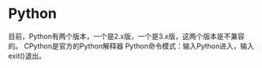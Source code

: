 # Python

目前，Python有两个版本，一个是2.x版，一个是3.x版，这两个版本是不兼容的。
CPython是官方的Python解释器
Python命令模式：输入Python进入，输入exit()退出。

